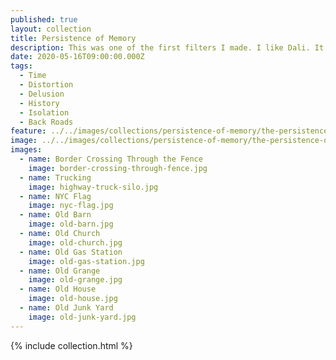 ```yaml
---
published: true
layout: collection
title: Persistence of Memory
description: This was one of the first filters I made. I like Dali. It was a logical place for me to start. The Persistence of Memory was my first push into finding a filter that would apply interesting textures, but would also potentially have some meaning for me. I was seriously struggling with my friends and families view of the world, and their memory of the past, and how it was impacting the present. This collection contains a variety of images I took as I traveled around my home state of Oregon, and reflect many of the distorted concepts and views of our past, and the present I am seeing across people I know.
date: 2020-05-16T09:00:00.000Z
tags:
  - Time
  - Distortion
  - Delusion
  - History
  - Isolation
  - Back Roads
feature: ../../images/collections/persistence-of-memory/the-persistence-of-memory-feature.jpg
image: ../../images/collections/persistence-of-memory/the-persistence-of-memory.jpg
images:
  - name: Border Crossing Through the Fence
    image: border-crossing-through-fence.jpg
  - name: Trucking
    image: highway-truck-silo.jpg
  - name: NYC Flag
    image: nyc-flag.jpg
  - name: Old Barn
    image: old-barn.jpg
  - name: Old Church
    image: old-church.jpg
  - name: Old Gas Station
    image: old-gas-station.jpg
  - name: Old Grange
    image: old-grange.jpg
  - name: Old House
    image: old-house.jpg
  - name: Old Junk Yard
    image: old-junk-yard.jpg
---
```

{% include collection.html %}
